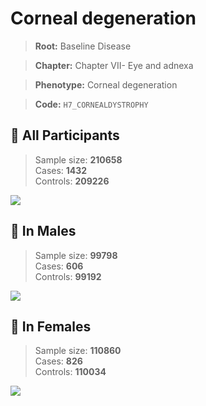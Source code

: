 # Corneal degeneration

> **Root:** Baseline Disease  

> **Chapter:** Chapter VII- Eye and adnexa  

> **Phenotype:** Corneal degeneration  

> **Code:** `H7_CORNEALDYSTROPHY`

## 🧪 All Participants  
> Sample size: **210658**  
> Cases: **1432**  
> Controls: **209226**
<img src="/Disease/Figures/ALL/Incidence/H7_CORNEALDYSTROPHY.png"/>
<CsvTable src="/public/Disease/Data/ALL/Incidence/COX_H7_CORNEALDYSTROPHY.csv" label="🔍 View full results" />

## 👨 In Males  
> Sample size: **99798**  
> Cases: **606**  
> Controls: **99192**
<img src="/Disease/Figures/Male/Incidence/H7_CORNEALDYSTROPHY.png"/>
<CsvTable src="/public/Disease/Data/Male/Incidence/COX_H7_CORNEALDYSTROPHY.csv" label="🔍 View full results" />

## 👩 In Females  
> Sample size: **110860**  
> Cases: **826**  
> Controls: **110034**
<img src="/Disease/Figures/Female/Incidence/H7_CORNEALDYSTROPHY.png"/>
<CsvTable src="/public/Disease/Data/Female/Incidence/COX_H7_CORNEALDYSTROPHY.csv" label="🔍 View full results" />

